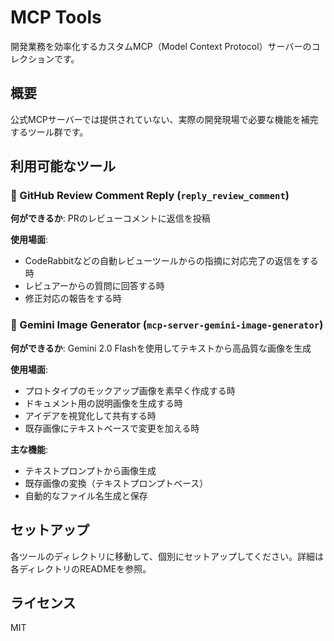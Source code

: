 # MCP Tools

開発業務を効率化するカスタムMCP（Model Context Protocol）サーバーのコレクションです。

## 概要

公式MCPサーバーでは提供されていない、実際の開発現場で必要な機能を補完するツール群です。

## 利用可能なツール

### 🔧 GitHub Review Comment Reply (`reply_review_comment`)

**何ができるか**: PRのレビューコメントに返信を投稿

**使用場面**:
- CodeRabbitなどの自動レビューツールからの指摘に対応完了の返信をする時
- レビュアーからの質問に回答する時
- 修正対応の報告をする時

### 🎨 Gemini Image Generator (`mcp-server-gemini-image-generator`)

**何ができるか**: Gemini 2.0 Flashを使用してテキストから高品質な画像を生成

**使用場面**:
- プロトタイプのモックアップ画像を素早く作成する時
- ドキュメント用の説明画像を生成する時
- アイデアを視覚化して共有する時
- 既存画像にテキストベースで変更を加える時

**主な機能**:
- テキストプロンプトから画像生成
- 既存画像の変換（テキストプロンプトベース）
- 自動的なファイル名生成と保存

## セットアップ

各ツールのディレクトリに移動して、個別にセットアップしてください。詳細は各ディレクトリのREADMEを参照。

## ライセンス

MIT